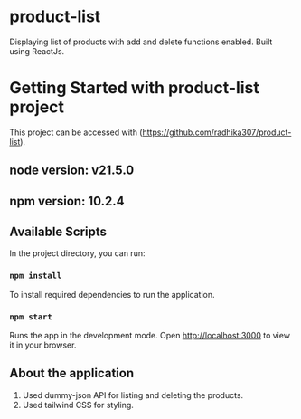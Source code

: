 # product-list

Displaying list of products with add and delete functions enabled. Built using ReactJs.

# Getting Started with product-list project

This project can be accessed with (https://github.com/radhika307/product-list).

## node version: v21.5.0

## npm version: 10.2.4

## Available Scripts

In the project directory, you can run:

### `npm install`

To install required dependencies to run the application.

### `npm start`

Runs the app in the development mode.
Open [http://localhost:3000](http://localhost:3000) to view it in your browser.

## About the application

1. Used dummy-json API for listing and deleting the products.
2. Used tailwind CSS for styling.
